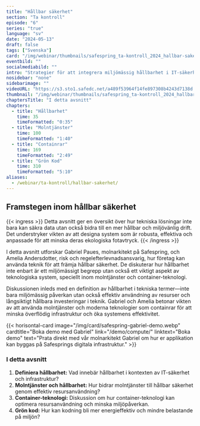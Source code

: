 ```yaml
---
title: "Hållbar säkerhet"
section: "Ta kontroll"
episode: "6"
series: "true"
language: "sv"
date: "2024-05-13"
draft: false
tags: ["Svenska"]
card: "/img/webinar/thumbnails/safespring_ta-kontroll_2024_hallbar-sakerhet.jpg"
eventbild: ""
socialmediabild: ""
intro: "Strategier för att integrera miljömässig hållbarhet i IT-säkerhetsstrategier."
nosidebar: "none"
sidebarimage: ""
videoURL: "https://s3.sto1.safedc.net/a489f53964f14fe897308b4243d7138d:processedvideos/safespring_ta-kontroll_2024_hallbar-sakerhet_final/master.m3u8"
thumbnail: "/img/webinar/thumbnails/safespring_ta-kontroll_2024_hallbar-sakerhet.jpg"
chaptersTitle: "I detta avsnitt"
chapters:
  - title: "Hållbarhet"
    time: 35
    timeFormatted: "0:35"
  - title: "Molntjänster"
    time: 100
    timeFormatted: "1:40"
  - title: "Containrar"
    time: 169
    timeFormatted: "2:49"
  - title: "Grön Kod"
    time: 310
    timeFormatted: "5:10"
aliases:
  - /webinar/ta-kontroll/hallbar-sakerhet/
---
```


## Framstegen inom hållbar säkerhet

{{< ingress >}}
Detta avsnitt ger en översikt över hur tekniska lösningar inte bara kan säkra data utan också bidra till en mer hållbar och miljövänlig drift. Det understryker vikten av att designa system som är robusta, effektiva och anpassade för att minska deras ekologiska fotavtryck.
{{< /ingress >}}

I detta avsnitt utforskar Gabriel Paues, molnarkitekt på Safespring, och Amelia Andersdotter, risk och regelefterlevnads­ansvarig, hur företag kan använda teknik för att främja hållbar säkerhet. De diskuterar hur hållbarhet inte enbart är ett miljömässigt begrepp utan också ett viktigt aspekt av teknologiska system, speciellt inom molntjänster och container-teknologi.

Diskussionen inleds med en definition av hållbarhet i tekniska termer—inte bara miljömässig påverkan utan också effektiv användning av resurser och långsiktigt hållbara investeringar i teknik. Gabriel och Amelia betonar vikten av att använda molntjänster och moderna teknologier som containrar för att minska överflödig infrastruktur och öka systemens effektivitet.

{{< horisontal-card image="/img/card/safespring-gabriel-demo.webp" cardtitle="Boka demo med Gabriel" link="/demo/compute/" linktext="Boka demo" text="Prata direkt med vår molnarkitekt Gabriel om hur er applikation kan byggas på Safesprings digitala infrastruktur." >}}

### I detta avsnitt

1. **Definiera hållbarhet:** Vad innebär hållbarhet i kontexten av IT-säkerhet och infrastruktur?
2. **Molntjänster och hållbarhet:** Hur bidrar molntjänster till hållbar säkerhet genom effektiv resursanvändning?
3. **Container-teknologi:** Diskussion om hur container-teknologi kan optimera resursanvändning och minska miljöpåverkan.
4. **Grön kod:** Hur kan kodning bli mer energieffektiv och mindre belastande på miljön?
